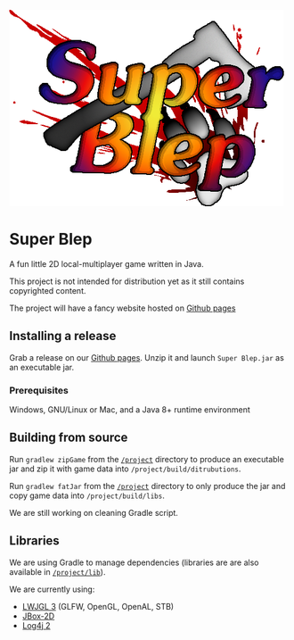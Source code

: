 ![Game logo](/web/res/logo_small.png)
# Super Blep
A fun little 2D local-multiplayer game written in Java.

This project is not intended for distribution yet as it still contains copyrighted content.

The project will have a fancy website hosted on [Github pages](https://peron1000.github.io/ArenaShooter/)

## Installing a release
Grab a release on our [Github pages](https://peron1000.github.io/ArenaShooter/#download).
Unzip it and launch `Super Blep.jar` as an executable jar.

### Prerequisites
Windows, GNU/Linux or Mac, and a Java 8+ runtime environment

## Building from source
Run `gradlew zipGame` from the [`/project`](/project) directory to produce an executable jar and zip it with game data into `/project/build/ditrubutions`.

Run `gradlew fatJar` from the [`/project`](/project) directory to only produce the jar and copy game data into `/project/build/libs`.

We are still working on cleaning Gradle script.

## Libraries
We are using Gradle to manage dependencies (libraries are are also available in [`/project/lib`](/project/lib)).

We are currently using:
* [LWJGL 3](https://www.lwjgl.org/) (GLFW, OpenGL, OpenAL, STB)
* [JBox-2D](https://github.com/jbox2d/jbox2d)
* [Log4j 2](https://logging.apache.org/log4j/2.x/)
